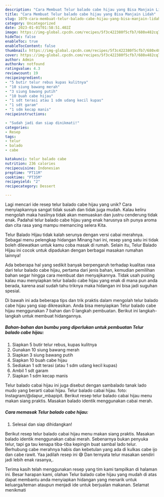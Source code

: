 ```yaml
---
description: "Cara Membuat Telur balado cabe hijau yang Bisa Manjain Lidah"
title: "Cara Membuat Telur balado cabe hijau yang Bisa Manjain Lidah"
slug: 1079-cara-membuat-telur-balado-cabe-hijau-yang-bisa-manjain-lidah
category: Uncategorized
date: 2023-01-01T01:58:51.402Z
image: https://img-global.cpcdn.com/recipes/5f3c422380f5cfb7/680x482cq70/telur-balado-cabe-hijau-foto-resep-utama.jpg
hideToc: false
enableToc: true
enableTocContent: false
thumbnail: https://img-global.cpcdn.com/recipes/5f3c422380f5cfb7/680x482cq70/telur-balado-cabe-hijau-foto-resep-utama.jpg
cover: https://img-global.cpcdn.com/recipes/5f3c422380f5cfb7/680x482cq70/telur-balado-cabe-hijau-foto-resep-utama.jpg
author: Admin
authorAv: notfound
ratingvalue: 4.3
reviewcount: 19
recipeingredient:
- "5 butir telur rebus kupas kulitnya"
- "10 siung bawang merah"
- "3 siung bawang putih"
- "10 buah cabe hijau"
- "1 sdt terasi atau 1 sdm udang kecil kupas"
- "1 sdt garam"
- "1 sdm kecap manis"
recipeinstructions:

- "Sudah jadi dan siap dinikmati!"
categories:
- Resep
tags:
- telur
- balado
- cabe

katakunci: telur balado cabe 
nutrition: 236 calories
recipecuisine: Indonesian
preptime: "PT11M"
cooktime: "PT35M"
recipeyield: "2"
recipecategory: Dessert

---
```





Lagi mencari ide resep telur balado cabe hijau yang unik? Cara menyiapkannya sangat tidak susah dan tidak juga mudah. Kalau keliru mengolah maka hasilnya tidak akan memuaskan dan justru cenderung tidak enak. Padahal telur balado cabe hijau yang enak harusnya sih punya aroma dan cita rasa yang mampu memancing selera Kita.





Telur Balado Hijau tidak kalah serunya dengan versi cabai merahnya. Sebagai menu pelengkap hidangan Minang hari ini, resep yang satu ini tidak boleh dilewatkan untuk kamu coba masak di rumah. Selain itu, Telur Balado Hijau ini cocok untuk dipadukan dengan berbagai masakan rumahan lainnya!

Ada beberapa hal yang sedikit banyak berpengaruh terhadap kualitas rasa dari telur balado cabe hijau, pertama dari jenis bahan, kemudian pemilihan bahan segar hingga cara membuat dan menyajikannya. Tidak usah pusing kalau mau menyiapkan telur balado cabe hijau yang enak di mana pun anda berada, karena asal sudah tahu triknya maka hidangan ini bisa jadi suguhan spesial.






Di bawah ini ada beberapa tips dan trik praktis dalam mengolah telur balado cabe hijau yang siap dikreasikan. Anda bisa menyiapkan Telur balado cabe hijau menggunakan 7 bahan dan 0 langkah pembuatan. Berikut ini langkah-langkah untuk membuat hidangannya.

<!--inarticleads1-->

##### Bahan-bahan dan bumbu yang diperlukan untuk pembuatan Telur balado cabe hijau:

1. Siapkan 5 butir telur rebus, kupas kulitnya
1. Gunakan 10 siung bawang merah
1. Siapkan 3 siung bawang putih
1. Siapkan 10 buah cabe hijau
1. Sediakan 1 sdt terasi (atau 1 sdm udang kecil kupas)
1. Ambil 1 sdt garam
1. Siapkan 1 sdm kecap manis


Telur balado cabai hijau ini juga disebut dengan sambalado tanak lado mudo yang berarti cabai hijau. Telur balado cabai hijau. foto: Instagram/@dapur_mbapipit. Berikut resep telur balado cabai hijau menu makan siang praktis. Masakan balado identik menggunakan cabai merah. 

<!--inarticleads2-->

##### Cara memasak Telur balado cabe hijau:


1. Selesai dan siap dihidangkan!

Berikut resep telur balado cabai hijau menu makan siang praktis. Masakan balado identik menggunakan cabai merah. Sebenarnya bukan penyuka telur, tapi ga tau kenapa tiba-tiba kepingin buat sambal lado telur. Berhubung cabe merahnya habis dan kebetulan yang ada di kulkas cabe ijo dan cabe rawit. Yaa jadilah resep ini 😅 Dan ternyata telur masakan sendiri jadi lebih enak rasanya,. 

Terima kasih telah menggunakan resep yang tim kami tampilkan di halaman ini. Besar harapan kami, olahan Telur balado cabe hijau yang mudah di atas dapat membantu anda menyiapkan hidangan yang menarik untuk keluarga/teman ataupun menjadi ide untuk berjualan makanan. Selamat menikmati

